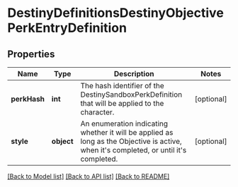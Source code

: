 # DestinyDefinitionsDestinyObjectivePerkEntryDefinition

## Properties
Name | Type | Description | Notes
------------ | ------------- | ------------- | -------------
**perkHash** | **int** | The hash identifier of the DestinySandboxPerkDefinition that will be applied to the character. | [optional] 
**style** | **object** | An enumeration indicating whether it will be applied as long as the Objective is active, when it&#39;s completed, or until it&#39;s completed. | [optional] 

[[Back to Model list]](../README.md#documentation-for-models) [[Back to API list]](../README.md#documentation-for-api-endpoints) [[Back to README]](../README.md)


